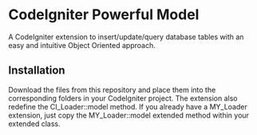 # CodeIgniter Powerful Model
A CodeIgniter extension to insert/update/query database tables with an easy and intuitive Object Oriented approach.

## Installation
Download the files from this repository and place them into the corresponding folders in your CodeIgniter project.
The extension also redefine the CI_Loader::model method. If you already have a MY_Loader extension, just copy the MY_Loader::model extended method within your extended class.
